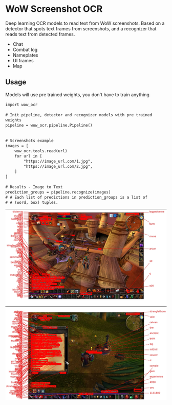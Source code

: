 WoW Screenshot OCR
==============

Deep learning OCR models to read text from WoW screenshots. Based on a detector that spots text frames from screenshots, and a recognizer that reads text from detected frames.

- Chat
- Combat log
- Nameplates
- UI frames
- Map

Usage
----

Models will use pre trained weights, you don't have to train anything

```
import wow_ocr

# Init pipeline, detector and recognizer models with pre trained weights
pipeline = wow_ocr.pipeline.Pipeline()


# Screenshots example
images = [
    wow_ocr.tools.read(url)
    for url in [
        "https://image_url.com/1.jpg",
        "https://image_url.com/2.jpg",
    ]
]

# Results - Image to Text
prediction_groups = pipeline.recognize(images)
# # Each list of predictions in prediction_groups is a list of
# # (word, box) tuples.

```

![](p1.webp)
![](p2.webp)

